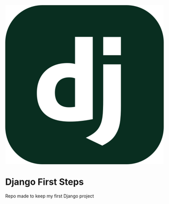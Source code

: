 <img align="center" alt="Django" src="https://github.com/tandpfun/skill-icons/blob/main/icons/Django.svg">

<h1 text-align="center"> Django First Steps </h1>  
Repo made to keep my first Django project
